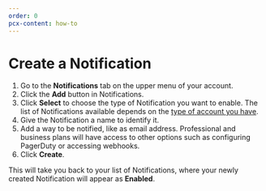 ```yaml
---
order: 0
pcx-content: how-to
---
```


# Create a Notification

1. Go to the **Notifications** tab on the upper menu of your account.
1. Click the **Add** button in Notifications.
1. Click **Select** to choose the type of Notification you want to enable. The list of Notifications available depends on the [type of account you have](/notifications/notification-available).
1. Give the Notification a name to identify it. 
1. Add a way to be notified, like as email address. Professional and business plans will have access to other options such as configuring PagerDuty or accessing webhooks.
1. Click **Create**.

This will take you back to your list of Notifications, where your newly created Notification will appear as **Enabled**.
